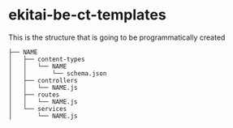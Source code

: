 # ekitai-be-ct-templates

This is the structure that is going to be programmatically created

    ├── NAME
    │   ├── content-types
    │   │   └── NAME
    │   │       └── schema.json
    │   ├── controllers
    │   │   └── NAME.js
    │   ├── routes
    │   │   └── NAME.js
    │   └── services
    │       └── NAME.js